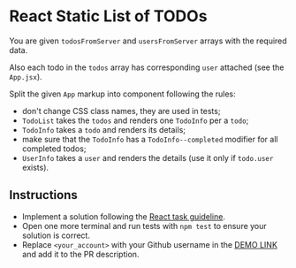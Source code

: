 # React Static List of TODOs

You are given `todosFromServer` and `usersFromServer` arrays with the required data.

Also each todo in the `todos` array has corresponding `user` attached (see the `App.jsx`).

Split the given `App` markup into component following the rules:

- don't change CSS class names, they are used in tests;
- `TodoList` takes the `todos` and renders one `TodoInfo` per a `todo`;
- `TodoInfo` takes a `todo` and renders its details;
- make sure that the `TodoInfo` has a `TodoInfo--completed` modifier for all completed todos;
- `UserInfo` takes a `user` and renders the details (use it only if `todo.user` exists).

## Instructions

- Implement a solution following the [React task guideline](https://github.com/mate-academy/react_task-guideline#react-tasks-guideline).
- Open one more terminal and run tests with `npm test` to ensure your solution is correct.
- Replace `<your_account>` with your Github username in the [DEMO LINK](https://<oliaalia>.github.io/react_static-list-of-todos-js/) and add it to the PR description.
